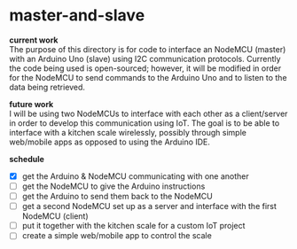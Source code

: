 # master-and-slave  
**current work**  
The purpose of this directory is for code to interface an NodeMCU (master) with an Arduino Uno (slave) using I2C communication protocols. Currently the code being used is open-sourced; however, it will be modified in order for the NodeMCU to send commands to the Arduino Uno and to listen to the data being retrieved.  

**future work**  
I will be using two NodeMCUs to interface with each other as a client/server in order to develop this communication using IoT. The goal is to be able to interface with a kitchen scale wirelessly, possibly through simple web/mobile apps as opposed to using the Arduino IDE. 

**schedule** 
- [x] get the Arduino & NodeMCU communicating with one another 
- [ ] get the NodeMCU to give the Arduino instructions 
- [ ] get the Arduino to send them back to the NodeMCU 
- [ ] get a second NodeMCU set up as a server and interface with the first NodeMCU (client) 
- [ ] put it together with the kitchen scale for a custom IoT project
- [ ] create a simple web/mobile app to control the scale 

